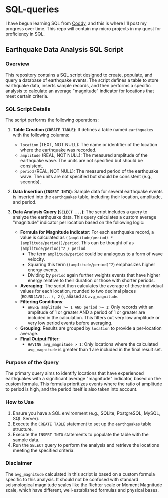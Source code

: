 # SQL-queries

I have begun learning SQL from [Coddy](coddy.tech), and this is where I'll post my progress over time. This repo will contain my micro projects in my quest for proficiency in SQL.

## Earthquake Data Analysis SQL Script

### Overview

This repository contains a SQL script designed to create, populate, and query a database of earthquake events. The script defines a table to store earthquake data, inserts sample records, and then performs a specific analysis to calculate an average "magnitude" indicator for locations that meet certain criteria.

### SQL Script Details

The script performs the following operations:

1.  **Table Creation (`CREATE TABLE`)**:
    It defines a table named `earthquakes` with the following columns:
    * `location` (TEXT, NOT NULL): The name or identifier of the location where the earthquake was recorded.
    * `amplitude` (REAL, NOT NULL): The measured amplitude of the earthquake wave. The units are not specified but should be consistent.
    * `period` (REAL, NOT NULL): The measured period of the earthquake wave. The units are not specified but should be consistent (e.g., seconds).

2.  **Data Insertion (`INSERT INTO`)**:
    Sample data for several earthquake events is inserted into the `earthquakes` table, including their location, amplitude, and period.

3.  **Data Analysis Query (`SELECT ...`)**:
    The script includes a query to analyze the earthquake data. This query calculates a custom average "magnitude" indicator per location based on the following logic:

    * **Formula for Magnitude Indicator**: For each earthquake record, a value is calculated as `((amplitude/period) * (amplitude/period))/period`. This can be thought of as `(amplitude/period)^2 / period`.
        * The term `amplitude/period` could be analogous to a form of wave velocity.
        * Squaring this term (`(amplitude/period)^2`) emphasizes higher energy events.
        * Dividing by `period` again further weights events that have higher energy relative to their duration or those with shorter periods.
    * **Averaging**: The script then calculates the average of these individual values for each location, rounded to two decimal places (`ROUND(AVG(...), 2)`), aliased as `avg_magnitude`.
    * **Filtering Conditions**:
        * `WHERE amplitude >= 1 AND period >= 1`: Only records with an amplitude of 1 or greater AND a period of 1 or greater are included in the calculation. This filters out very low amplitude or very low period events before averaging.
    * **Grouping**: Results are grouped by `location` to provide a per-location average.
    * **Final Output Filter**:
        * `HAVING avg_magnitude > 1`: Only locations where the calculated `avg_magnitude` is greater than 1 are included in the final result set.

### Purpose of the Query

The primary query aims to identify locations that have experienced earthquakes with a significant average "magnitude" indicator, based on the custom formula. This formula prioritizes events where the ratio of amplitude to period is high, and the period itself is also taken into account.

### How to Use

1.  Ensure you have a SQL environment (e.g., SQLite, PostgreSQL, MySQL, SQL Server).
2.  Execute the `CREATE TABLE` statement to set up the `earthquakes` table structure.
3.  Execute the `INSERT INTO` statements to populate the table with the sample data.
4.  Run the `SELECT` query to perform the analysis and retrieve the locations meeting the specified criteria.

### Disclaimer

The `avg_magnitude` calculated in this script is based on a custom formula specific to this analysis. It should not be confused with standard seismological magnitude scales like the Richter scale or Moment Magnitude scale, which have different, well-established formulas and physical bases.
